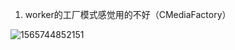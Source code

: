 1. worker的工厂模式感觉用的不好（CMediaFactory）

![1565744852151](E:\project\docs\my\P1-hw\mpc\todo.assets\1565744852151.png)

